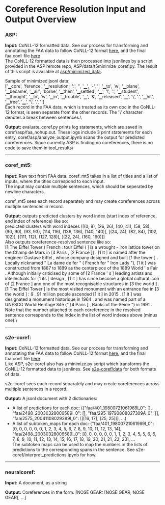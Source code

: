 # Coreference Resolution Input and Output Overview

### ASP:

**Input:** CoNLL-12 formatted data. See our process for transforming and annotating the FAA data to follow CoNLL-12 format [here](../OMIN_dataset/data_processing/conll_12_format_processing), and the final faa.conll file [here](../OMIN_dataset/data/FAA_data/faa.conll)\
The CoNLL-12 formatted data is then processed into jsonlines by a script provided in the ASP remote repo, ASP/data/t5minimize_coref.py. The result of this script is available at [asp/minimized_data](asp/minimized_data).

Sample of minimized jsonl data: \
['▁core', 'ference', '▁resolution', ':', '<speaker>', '▁', '-', '</speaker>', '▁to', 'w', '▁plane', '▁became', '▁air', 'borne', '▁then', '▁settled', '▁', '\\', '.', '▁student', '▁thought', '▁to', 'w', '▁in', '▁trouble', '▁', '&', '▁released', '▁', '\\', '.', '▁hit', '▁tree', '▁', '\\', '.', '</s>']\
Each record in the FAA data, which is treated as its own doc in the CoNLL-12 format, is seen separate from the other records. The '\\' character denotes a break between sentences.\

**Output:** evaluate_coref.py prints log statements, which are saved in coref/asp/faa_nohup.out. These logs include 3 print statements for each entry, coref/asp/analyze_output.ipynb scans the output for predicted coreferences. Since currently ASP is finding no coreferences, there is no code to save them in tool_results\

---

### coref_mt5:

**Input:** Raw text from FAA data. coref_mt5 takes in a list of titles and a list of inputs, where the titles correspond to each input.\
The input may contain multiple sentences, which should be seperated by newline characters.

coref_mt5 sees each record separately and may create coreferences across multiple sentences in record.

**Output:** outputs predicted clusters by word index (start index of reference, end index of reference) like so:\
predicted clusters with word indexes [[(0, 8), (26, 26), (40, 41), (58, 58), (90, 90), (93, 93), (114, 116), (136, 136), (140, 140)], [(24, 24), (82, 84), (102, 102)], [(111, 112), (127, 128)], [(22, 24), (160, 160)]]\
Also outputs coreference-resolved sentence like so:\
[1 The Eiffel Tower ( French : tour Eiffel ) ] is a wrought - iron lattice tower on the Champ de Mars in [4 Paris , [2 France ]] . [1 It ] is named after the engineer Gustave Eiffel , whose company designed and built [1 the tower ] . Locally nicknamed " La dame de fer " ( French for " Iron Lady "), [1 it ] was constructed from 1887 to 1889 as the centerpiece of the 1889 World ' s Fair . Although initially criticised by some of [2 France ' s ] leading artists and intellectuals for [1 its ] design , [1 it ] has since become a global cultural icon of [2 France ] and one of the most recognisable structures in [3 the world ] . [1 The Eiffel Tower ] is the most visited monument with an entrance fee in [3 the world ] : 6 . 91 million people ascended [1 it ] in 2015 . [1 It ] was designated a monument historique in 1964 , and was named part of a UNESCO World Heritage Site (" [4 Paris ] , Banks of the Seine ") in 1991 .\
Note that the number attached to each coreference in the resolved sentence corresponds to the index in the list of word indexes above (minus one).\

---

### s2e-coref:

**Input:** CoNLL-12 formatted data. See our process for transforming and annotating the FAA data to follow CoNLL-12 format [here](../OMIN_dataset/data/conll_12_format_processing), and the final faa.conll file [here](../OMIN_dataset/data/FAA_data/faa.conll)\
Like ASP, s2e-coref also has a minimize.py script which transforms the CoNLL-12 formatted data to jsonlines. See [s2e-coref/data](s2e-coref/data) for both formats of data. 

s2e-coref sees each record separately and may create coreferences across multiple sentences in a record.

**Output:** A jsonl document with 2 dictionaries:
- A list of predictions for each doc: ({"faa/401_19800721061969I_0": [], "faa/2498_20030328006589I_0": [], "faa/295_19790808027309A_0": [], "faa/2575_20041108029389I_0": [[[16, 17], [25, 25]]], ...)
- A list of subtoken_maps for each doc: {"faa/401_19800721061969I_0": [0, 0, 0, 0, 0, 0, 1, 2, 3, 4, 5, 6, 7, 8, 9, 10, 11, 12, 13, 14], "faa/2498_20030328006589I_0": [0, 0, 0, 0, 0, 0, 1, 1, 2, 3, 4, 5, 5, 6, 6, 7, 8, 9, 10, 11, 12, 13, 14, 15, 16, 17, 18, 19, 20, 21, 21, 22, 23], ...\
The subtoken maps can be used to map the numbers in the lists of predictions to the corresponding spans in the sentence. See s2e-coref/interpret_predictions.ipynb for how.

---

### neuralcoref:

**Input:** A document, as a string

**Output:** Coreferences in the form: [NOSE GEAR: [NOSE GEAR, NOSE GEAR], ...]
